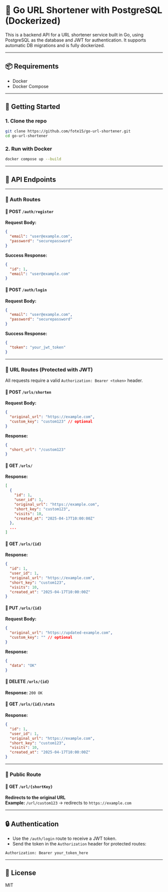 # 🐳 Go URL Shortener with PostgreSQL (Dockerized)

This is a backend API for a URL shortener service built in Go, using PostgreSQL as the database and JWT for authentication. It supports automatic DB migrations and is fully dockerized.

---

## 📦 Requirements

- Docker
- Docker Compose

---

## 🚀 Getting Started

### 1. Clone the repo

```bash
git clone https://github.com/fote15/go-url-shortener.git
cd go-url-shortener
```

### 2. Run with Docker

```bash
docker compose up --build
```

---

## 📡 API Endpoints

---

### 🔐 Auth Routes

#### 📌 POST `/auth/register`
**Request Body:**
```json
{
  "email": "user@example.com",
  "password": "securepassword"
}
```

**Success Response:**
```json
{
  "id": 1,
  "email": "user@example.com"
}
```

#### 📌 POST `/auth/login`
**Request Body:**
```json
{
  "email": "user@example.com",
  "password": "securepassword"
}
```

**Success Response:**
```json
{
  "token": "your_jwt_token"
}
```

---

### 🔗 URL Routes (Protected with JWT)

All requests require a valid `Authorization: Bearer <token>` header.

#### 📌 POST `/urls/shorten`
**Request Body:**
```json
{
  "original_url": "https://example.com",
  "custom_key": "custom123" // optional
}
```

**Response:**
```json
{
  "short_url": "/custom123"
}
```

#### 📌 GET `/urls/`
**Response:**
```json
[
  {
    "id": 1,
    "user_id": 1,
    "original_url": "https://example.com",
    "short_key": "custom123",
    "visits": 10,
    "created_at": "2025-04-17T10:00:00Z"
  },
  ...
]
```

#### 📌 GET `/urls/{id}`
**Response:**
```json
{
  "id": 1,
  "user_id": 1,
  "original_url": "https://example.com",
  "short_key": "custom123",
  "visits": 10,
  "created_at": "2025-04-17T10:00:00Z"
}
```

#### 📌 PUT `/urls/{id}`
**Request Body:**
```json
{
  "original_url": "https://updated-example.com",
  "custom_key": "" // optional
}
```

**Response:**
```json
{
  "data": "OK"
}
```

#### 📌 DELETE `/urls/{id}`
**Response:** `200 OK`

#### 📌 GET `/urls/{id}/stats`
**Response:**
```json
{
  "id": 1,
  "user_id": 1,
  "original_url": "https://example.com",
  "short_key": "custom123",
  "visits": 10,
  "created_at": "2025-04-17T10:00:00Z"
}
```

---

### 🚀 Public Route

#### 📌 GET `/url/{shortKey}`
**Redirects to the original URL**  
**Example:** `/url/custom123` → redirects to `https://example.com`

---

## 🔒 Authentication

- Use the `/auth/login` route to receive a JWT token.
- Send the token in the `Authorization` header for protected routes:
```
Authorization: Bearer your_token_here
```


---

## 📜 License

MIT